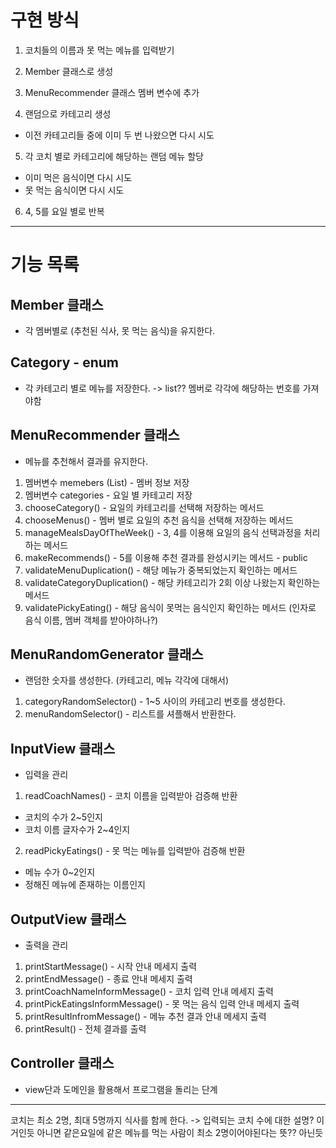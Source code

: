 # 구현 방식
1. 코치들의 이름과 못 먹는 메뉴를 입력받기
2. Member 클래스로 생성
3. MenuRecommender 클래스 멤버 변수에 추가

4. 랜덤으로 카테고리 생성
 - 이전 카테고리들 중에 이미 두 번 나왔으면 다시 시도
5. 각 코치 별로 카테고리에 해당하는 랜덤 메뉴 할당
 - 이미 먹은 음식이면 다시 시도
 - 못 먹는 음식이면 다시 시도
6. 4, 5를 요일 별로 반복

---

# 기능 목록
## Member 클래스
 - 각 멤버별로 (추천된 식사, 못 먹는 음식)을 유지한다.

## Category - enum 
- 각 카테고리 별로 메뉴를 저장한다. -> list?? 멤버로 각각에 해당하는 번호를 가져야함 

## MenuRecommender 클래스 
 - 메뉴를 추천해서 결과를 유지한다.
1. 멤버변수 memebers (List<Member>) - 멤버 정보 저장
2. 멤버변수 categories - 요일 별 카테고리 저장
3. chooseCategory() - 요일의 카테고리를 선택해 저장하는 메서드
4. chooseMenus() - 멤버 별로 요일의 추천 음식을 선택해 저장하는 메서드
5. manageMealsDayOfTheWeek() - 3, 4를 이용해 요일의 음식 선택과정을 처리하는 메서드
6. makeRecommends() - 5를 이용해 추천 결과를 완성시키는 메서드 - public
7. validateMenuDuplication() - 해당 메뉴가 중복되었는지 확인하는 메서드
8. validateCategoryDuplication() - 해당 카테고리가 2회 이상 나왔는지 확인하는 메서드
9. validatePickyEating() - 해당 음식이 못먹는 음식인지 확인하는 메서드 (인자로 음식 이름, 멤버 객체를 받아야하나?)

## MenuRandomGenerator 클래스 
 - 랜덤한 숫자를 생성한다. (카테고리, 메뉴 각각에 대해서) 
1. categoryRandomSelector() - 1~5 사이의 카테고리 번호를 생성한다.
2. menuRandomSelector() - 리스트를 셔플해서 반환한다.

## InputView 클래스
 - 입력을 관리
1. readCoachNames() - 코치 이름을 입력받아 검증해 반환
 - 코치의 수가 2~5인지
 - 코치 이름 글자수가 2~4인지

2. readPickyEatings() - 못 먹는 메뉴를 입력받아 검증해 반환
 - 메뉴 수가 0~2인지
 - 정해진 메뉴에 존재하는 이름인지

## OutputView 클래스
 - 출력을 관리
1. printStartMessage() - 시작 안내 메세지 출력
2. printEndMessage() - 종료 안내 메세지 출력
3. printCoachNameInformMessage() - 코치 입력 안내 메세지 출력
4. printPickEatingsInformMessage() - 못 먹는 음식 입력 안내 메세지 출력
5. printResultInfromMessage() - 메뉴 추천 결과 안내 메세지 출력
6. printResult() - 전체 결과를 출력

## Controller 클래스
 - view단과 도메인을 활용해서 프로그램을 돌리는 단계


---
코치는 최소 2명, 최대 5명까지 식사를 함께 한다. -> 입력되는 코치 수에 대한 설명? 이거인듯
아니면 같은요일에 같은 메뉴를 먹는 사람이 최소 2명이어야된다는 뜻?? 아닌듯





